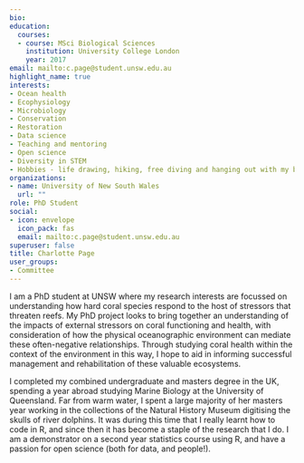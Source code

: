 ```yaml
---
bio: 
education:
  courses:
  - course: MSci Biological Sciences
    institution: University College London
    year: 2017
email: mailto:c.page@student.unsw.edu.au
highlight_name: true
interests:
- Ocean health
- Ecophysiology
- Microbiology
- Conservation
- Restoration
- Data science
- Teaching and mentoring
- Open science
- Diversity in STEM
- Hobbies - life drawing, hiking, free diving and hanging out with my border collie.
organizations:
- name: University of New South Wales
  url: ""
role: PhD Student 
social:
- icon: envelope
  icon_pack: fas
  email: mailto:c.page@student.unsw.edu.au
superuser: false
title: Charlotte Page
user_groups:
- Committee
---
```


I am a PhD student at UNSW where my research interests are focussed on understanding how hard coral species respond to the host of stressors that threaten reefs. My PhD project looks to bring together an understanding of the impacts of external stressors on coral functioning and health, with consideration of how the physical oceanographic environment can mediate these often-negative relationships. Through studying coral health within the context of the environment in this way, I hope to aid in informing successful management and rehabilitation of these valuable ecosystems.

I completed my combined undergraduate and masters degree in the UK, spending a year abroad studying Marine Biology at the University of Queensland. Far from warm water, I spent a large majority of her masters year working in the collections of the Natural History Museum digitising the skulls of river dolphins. It was during this time that I really learnt how to code in R, and since then it has become a staple of the research that I do. I am a demonstrator on a second year statistics course using R, and have a passion for open science (both for data, and people!).
